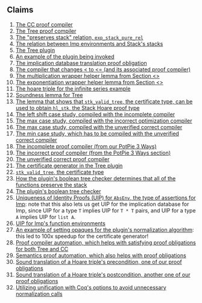 ## Claims

1. [The CC proof
   compiler](docs/Imp_LangTrick.ProofCompiler.ProofCompCodeCompAgnosticMod.html#CompilerAgnosticProofCompilerType.proof_compiler)
2. [The Tree proof compiler](docs/Imp_LangTrick.ProofCompiler.TreeProofCompiler.html#TreeProofCompiler)
3. [The "preserves stack" relation, `exp_stack_pure_rel`](docs/Imp_LangTrick.Stack.StackPurestBase.html#bexp_stack_pure_rel)
4. [The relation between Imp environments and Stack's stacks](docs/Imp_LangTrick.SpecCompiler.LogicTranslationBase.html#state_to_stack)
5. [The Tree
   plugin](docs/plugin)
6. [An example of the plugin being invoked](docs/plugin/theories/HoareChecker.Demo.html)
7. [The implication database translation proof obligation](https://github.com/uwplse/potpie/tree/v0.4/Imp_LangTrick/ProofCompiler/ProofCompilableCodeCompiler.v#L714)
8. [The compiler that changes < to <= (and its associated proof compiler)](https://github.com/uwplse/potpie/tree/v0.4/Imp_LangTrick/CodeCompiler/EnvToStackLTtoLEQ.v#L41)
9. [The multiplication wrapper helper lemma from Section <>](https://github.com/uwplse/potpie/tree/v0.4/Imp_LangTrick/Examples/rsa_impLang.v#L160)
10. [The exponentiation wrapper helper lemma from Section <>](https://github.com/uwplse/potpie/tree/v0.4/Imp_LangTrick/Examples/Exponentiation.v#L253)
11. [The hoare triple for the infinite series example](https://github.com/uwplse/potpie/tree/v0.4/Imp_LangTrick/Examples/SeriesExample.v#L705)
12. [Soundness lemma for Tree](https://github.com/uwplse/potpie/tree/v0.4/Imp_LangTrick/ProofCompiler/TreeProofCompiler.v#L70)
13. [The lemma that shows that `stk_valid_tree`, the certificate type,
    can be used to obtain `hl_stk`, the Stack Hoare proof type](https://github.com/uwplse/potpie/tree/v0.4/Imp_LangTrick/Stack/StkHoareTree.v#L218)
14. [The left shift case study, compiled with the incomplete compiler](https://github.com/uwplse/potpie/tree/v0.4/Imp_LangTrick/Examples/ExampleLeftShift_Incomplete.v)
15. [The max case study, compiled with the incorrect optimization compiler](https://github.com/uwplse/potpie/tree/v0.4/Imp_LangTrick/Examples/MaxIncorrectProofCompilationExample.v)
16. [The max case study, compiled with the unverified correct compiler](https://github.com/uwplse/potpie/tree/v0.4/Imp_LangTrick/Examples/MaxUnprovenCorrectProofCompilationExample.v)
17. [The min case study, which has to be compiled with the unverified
    correct compiler](https://github.com/uwplse/potpie/tree/v0.4/Imp_LangTrick/Examples/MinProofCompilationExample.v)
18. [The incomplete proof compiler (from our PotPie 3 Ways)](https://github.com/uwplse/potpie/tree/v0.4/Imp_LangTrick/Examples/ProofCompilers/IncompleteProofCompiler.v)
19. [The incorrect proof compiler (from the PotPie 3 Ways section)](https://github.com/uwplse/potpie/tree/v0.4/Imp_LangTrick/Examples/ProofCompilers/BuggyProofCompiler.v)
20. [The unverified correct proof compiler](https://github.com/uwplse/potpie/tree/v0.4/Imp_LangTrick/Examples/ProofCompilers/UnprovenCorrectProofCompiler.v)
21. [The certificate generator in the Tree plugin](https://github.com/uwplse/potpie/tree/v0.4/plugin/src/checker.ml#L81)
22. [`stk_valid_tree`, the certificate type](https://github.com/uwplse/potpie/tree/v0.4/Imp_LangTrick/Stack/StkHoareTree.v#L61)
23. [How the plugin's boolean tree checker determines that all of the
    functions preserve the stack](https://github.com/uwplse/potpie/tree/v0.4/Imp_LangTrick/Stack/FuncsFrame.v#L133)
24. [The plugin's boolean tree checker](https://github.com/uwplse/potpie/tree/v0.4/plugin/src/boolChecker.ml#L)
25. [Uniqueness of Identity Proofs (UIP) for `AbsEnv`, the type of
    assertions for
    Imp](https://github.com/uwplse/potpie/tree/v0.4/Imp_LangTrick/Imp/Imp_LangLogPropDec.v#L19):
    note that this also lets us get UIP for the implication database
    for Imp, since UIP for a type `T` implies UIP for `T * T` pairs,
    and UIP for a type `A` implies UIP for `list A`.
26. [UIP for Imp's function environments](https://github.com/uwplse/potpie/tree/v0.4/Imp_LangTrick/ProofCompiler/ProofCompilerHelpers.v#L100)
27. [An example of setting opaques for the plugin's normalization
    algorithm](https://github.com/uwplse/potpie/tree/v0.4/plugin/theories/Demo.v#L49):
    this led to 100x speedup for the certificate generator!
28. [Proof compiler
    automation, which helps with satisfying proof obligations for both
	Tree and CC](https://github.com/uwplse/potpie/tree/v0.4/Imp_LangTrick/ProofCompiler/ProofCompAuto.v)
29. [Semantics proof automation, which also helps with proof obligations](https://github.com/uwplse/potpie/tree/v0.4/Imp_LangTrick/Tactics/SemanTactics.v)
30. [Sound translation of a Hoare triple's precondition, one of our
    proof obligations](https://github.com/uwplse/potpie/tree/v0.4/Imp_LangTrick/ProofCompiler/ProofCompCodeCompAgnosticMod.v#L68)
31. [Sound translation of a Hoare triple's postcondition, another one
    of our proof obligations](https://github.com/uwplse/potpie/tree/v0.4/Imp_LangTrick/ProofCompiler/ProofCompCodeCompAgnosticMod.v#L69)
32. [Utilizing unification with Coq's options to avoid unnecessary
    normalization calls](https://github.com/uwplse/potpie/tree/v0.4/plugin/src/CoqCoreInductives.ml#L54)
